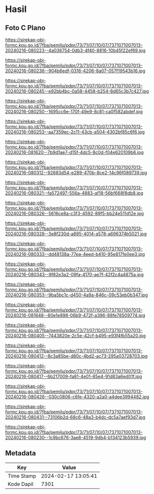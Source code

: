 # Hasil

## Foto C Plano

https://sirekap-obj-formc.kpu.go.id/7fba/pemilu/pdpr/73/71/07/10/07/7371071007013-20240216-080223--4a036754-0db3-4f40-8816-10b45f22ef69.jpg

https://sirekap-obj-formc.kpu.go.id/7fba/pemilu/pdpr/73/71/07/10/07/7371071007013-20240216-080236--904b6edf-0316-4206-8a07-057f19543b16.jpg

https://sirekap-obj-formc.kpu.go.id/7fba/pemilu/pdpr/73/71/07/10/07/7371071007013-20240216-080245--e92bb4bc-0a58-4458-b254-8d65c3b7c427.jpg

https://sirekap-obj-formc.kpu.go.id/7fba/pemilu/pdpr/73/71/07/10/07/7371071007013-20240216-080250--1695cc6e-170f-49e9-8c81-ca0f582abdef.jpg

https://sirekap-obj-formc.kpu.go.id/7fba/pemilu/pdpr/73/71/07/10/07/7371071007013-20240216-080253--aa7359ec-2c11-43cb-a504-4302bf85c6f6.jpg

https://sirekap-obj-formc.kpu.go.id/7fba/pemilu/pdpr/73/71/07/10/07/7371071007013-20240216-081620--7b9d1ae7-d15f-4dc5-8c0d-f04e620109b6.jpg

https://sirekap-obj-formc.kpu.go.id/7fba/pemilu/pdpr/73/71/07/10/07/7371071007013-20240216-080312--92683d54-e289-470b-8ce2-14c96f089739.jpg

https://sirekap-obj-formc.kpu.go.id/7fba/pemilu/pdpr/73/71/07/10/07/7371071007013-20240216-080321--fa572497-556a-4883-af18-56bf668f8db8.jpg

https://sirekap-obj-formc.kpu.go.id/7fba/pemilu/pdpr/73/71/07/10/07/7371071007013-20240216-080326--5616ce8a-c3f3-4592-89f5-bb24e511d12e.jpg

https://sirekap-obj-formc.kpu.go.id/7fba/pemilu/pdpr/73/71/07/10/07/7371071007013-20240216-080328--3e8f230d-a895-4014-a578-a696374b5021.jpg

https://sirekap-obj-formc.kpu.go.id/7fba/pemilu/pdpr/73/71/07/10/07/7371071007013-20240216-080333--dd48138a-77ea-4eed-b410-95e817fe0ee3.jpg

https://sirekap-obj-formc.kpu.go.id/7fba/pemilu/pdpr/73/71/07/10/07/7371071007013-20240216-080343--9f82e3a2-09fa-4170-ae7f-42f2c4a4875a.jpg

https://sirekap-obj-formc.kpu.go.id/7fba/pemilu/pdpr/73/71/07/10/07/7371071007013-20240216-080353--9ba5bc1c-d450-4a9a-846c-09c53eb0b347.jpg

https://sirekap-obj-formc.kpu.go.id/7fba/pemilu/pdpr/73/71/07/10/07/7371071007013-20240216-081648--80e1e898-06b9-472f-a396-88fe78509774.jpg

https://sirekap-obj-formc.kpu.go.id/7fba/pemilu/pdpr/73/71/07/10/07/7371071007013-20240216-080405--7443820e-2c5e-42cf-b495-e93f4fb55a20.jpg

https://sirekap-obj-formc.kpu.go.id/7fba/pemilu/pdpr/73/71/07/10/07/7371071007013-20240216-080412--8c3a85be-d80c-4bd2-ac73-295a03728703.jpg

https://sirekap-obj-formc.kpu.go.id/7fba/pemilu/pdpr/73/71/07/10/07/7371071007013-20240216-080417--6b217009-fa81-4e01-85e4-91d83a6ed01f.jpg

https://sirekap-obj-formc.kpu.go.id/7fba/pemilu/pdpr/73/71/07/10/07/7371071007013-20240216-080426--030c0806-c6fe-4320-a2a0-a4dee3994482.jpg

https://sirekap-obj-formc.kpu.go.id/7fba/pemilu/pdpr/73/71/07/10/07/7371071007013-20240216-080431--73106b2d-68c6-48a3-b4dc-dc5a7aef93d7.jpg

https://sirekap-obj-formc.kpu.go.id/7fba/pemilu/pdpr/73/71/07/10/07/7371071007013-20240216-080230--1c9bc676-3ae8-4519-9db4-b134123b5939.jpg


## Metadata

| Key        | Value               |
| ---------- | ------------------- |
| Time Stamp | 2024-02-17 13:05:41 |
| Kode Dapil | 7301                |



